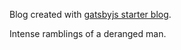 
Blog created with [gatsbyjs starter blog](https://www.gatsbyjs.com/docs/gatsby-starters/).

Intense ramblings of a deranged man.
